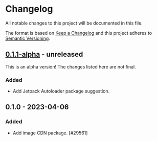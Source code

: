 # Changelog

All notable changes to this project will be documented in this file.

The format is based on [Keep a Changelog](https://keepachangelog.com/en/1.0.0/)
and this project adheres to [Semantic Versioning](https://semver.org/spec/v2.0.0.html).

## [0.1.1-alpha] - unreleased

This is an alpha version! The changes listed here are not final.

### Added
- Add Jetpack Autoloader package suggestion.

## 0.1.0 - 2023-04-06
### Added
- Add image CDN package. [#29561]

[0.1.1-alpha]: https://github.com/Automattic/jetpack-image-cdn/compare/v0.1.0...v0.1.1-alpha
